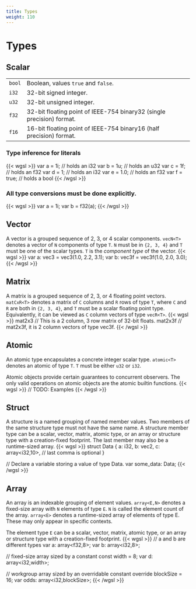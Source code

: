 ```yaml
---
title: Types
weight: 110
---
```


# Types
## Scalar
| | |
|-|-|
| `bool` | Boolean, values `true` and `false`. |
| `i32` | 32-bit signed integer. |
| `u32` | 32-bit unsigned integer. |
| `f32` | 32-bit floating point of IEEE-754 binary32 (single precision) format. |
| `f16` | 16-bit floating point of IEEE-754 binary16 (half precision) format. |

### Type inference for literals
{{< wgsl >}}
var a = 1i;    // holds an i32
var b = 1u;    // holds an u32
var c = 1f;    // holds an f32
var d = 1;     // holds an i32
var e = 1.0;   // holds an f32
var f = true;  // holds a bool
{{< /wgsl >}}

### All type conversions must be done explicitly.
{{< wgsl >}}
var a = 1i;
var b = f32(a);
{{< /wgsl >}}
## Vector
A vector is a grouped sequence of 2, 3, or 4 scalar components. `vecN<T>` denotes
a vector of `N` components of type `T`. `N` must be in `{2, 3, 4}` and `T` must be
one of the scalar types. `T` is the *component type* of the vector.
{{< wgsl >}}
var a: vec3<f32> = vec3<f32>(1.0, 2.2, 3.1);
var b: vec3f = vec3f(1.0, 2.0, 3.0);
{{< /wgsl >}}


## Matrix
A matrix is a grouped sequence of 2, 3, or 4 floating point vectors. `matCxR<T>`
denotes a matrix of `C` columns and `R` rows of type `T`, where `C` and `R` are
both in `{2, 3, 4}`, and `T` must be a scalar floating point type.
Equivalently, it can be viewed as `C` column vectors of type `vecR<T>`. 
{{< wgsl >}}
mat2x3<f32>  // This is a 2 column, 3 row matrix of 32-bit floats.
mat2x3f      // mat2x3f, it is 2 column vectors of type vec3f.
{{< /wgsl >}}

## Atomic
An atomic type encapsulates a concrete integer scalar type. `atomic<T>` denotes
an atomic of type `T`. `T` must be either `u32` or `i32`. 

Atomic objects provide certain guarantees to concurrent observers. The only
valid operations on atomic objects are the atomic builtin functions.
{{< wgsl >}}
// TODO: Examples
{{< /wgsl >}}

## Struct
A structure is a named grouping of named member values. Two members of the same
structure type must not have the same name. A structure member type can be
a scalar, vector, matrix, atomic type, or an array or structure type with a
creation-fixed footprint. The last member may also be a runtime-sized array.
{{< wgsl >}}
struct Data {
  a: i32,
  b: vec2<f32>,
  c: array<i32,10>, // last comma is optional
}

// Declare a variable storing a value of type Data.
var<private> some_data: Data;
{{< /wgsl >}}

## Array
An array is an indexable grouping of element values. `array<E,N>` denotes a
fixed-size array with `N` elements of type `E`. `N` is called the element count
of the array. `array<E>` denotes a runtime-sized array of elements of type E.
These may only appear in specific contexts.

The element type `E` can be a scalar, vector, matrix, atomic type, or an
array or structure type with a creation-fixed footprint.
{{< wgsl >}}
// a and b are different types
var<private> a: array<f32,8>;
var<private> b: array<i32,8>;

// fixed-size array sized by a constant
const width = 8;
var<private> d: array<i32,width>;

// workgroup array sized by an overridable constant
override blockSize = 16;
var<workgroup> odds: array<i32,blockSize>;
{{< /wgsl >}}